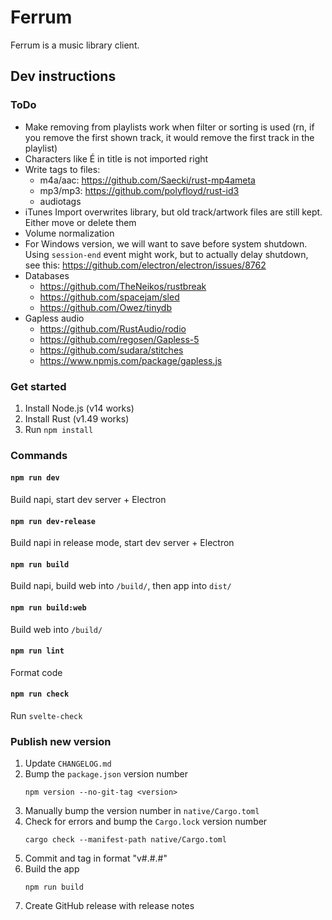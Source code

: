 # Ferrum

Ferrum is a music library client.

## Dev instructions

### ToDo

- Make removing from playlists work when filter or sorting is used (rn, if you remove the first shown track, it would remove the first track in the playlist)
- Characters like É in title is not imported right
- Write tags to files:
  - m4a/aac: https://github.com/Saecki/rust-mp4ameta
  - mp3/mp3: https://github.com/polyfloyd/rust-id3
  - audiotags
- iTunes Import overwrites library, but old track/artwork files are still kept. Either move or delete them
- Volume normalization
- For Windows version, we will want to save before system shutdown. Using `session-end` event might work, but to actually delay shutdown, see this: https://github.com/electron/electron/issues/8762
- Databases
  - https://github.com/TheNeikos/rustbreak
  - https://github.com/spacejam/sled
  - https://github.com/Owez/tinydb
- Gapless audio
  - https://github.com/RustAudio/rodio
  - https://github.com/regosen/Gapless-5
  - https://github.com/sudara/stitches
  - https://www.npmjs.com/package/gapless.js

### Get started

1. Install Node.js (v14 works)
2. Install Rust (v1.49 works)
3. Run `npm install`

### Commands

#### `npm run dev`
Build napi, start dev server + Electron
#### `npm run dev-release`
Build napi in release mode, start dev server + Electron
#### `npm run build`
Build napi, build web into `/build/`, then app into `dist/`
#### `npm run build:web`
Build web into `/build/`
#### `npm run lint`
Format code
#### `npm run check`
Run `svelte-check`

### Publish new version
1. Update `CHANGELOG.md`
2. Bump the `package.json` version number
    ```
    npm version --no-git-tag <version>
    ```
3. Manually bump the version number in `native/Cargo.toml`
4. Check for errors and bump the `Cargo.lock` version number
    ```
    cargo check --manifest-path native/Cargo.toml
    ```
5. Commit and tag in format "v#.#.#"
6. Build the app
    ```
    npm run build
    ```
7. Create GitHub release with release notes
